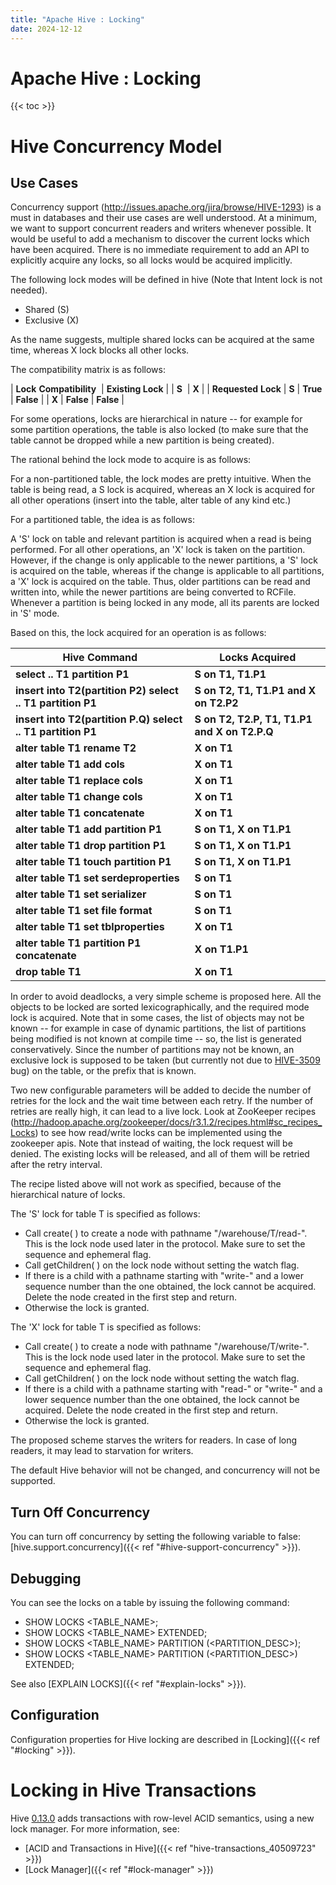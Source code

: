 ```yaml
---
title: "Apache Hive : Locking"
date: 2024-12-12
---
```


# Apache Hive : Locking

{{< toc >}}

# Hive Concurrency Model

## Use Cases

Concurrency support (<http://issues.apache.org/jira/browse/HIVE-1293>) is a must in databases and their use cases are well understood. At a minimum, we want to support concurrent readers and writers whenever possible. It would be useful to add a mechanism to discover the current locks which have been acquired. There is no immediate requirement to add an API to explicitly acquire any locks, so all locks would be acquired implicitly.

The following lock modes will be defined in hive (Note that Intent lock is not needed).

* Shared (S)
* Exclusive (X)

As the name suggests, multiple shared locks can be acquired at the same time, whereas X lock blocks all other locks.

The compatibility matrix is as follows:

<!-- TODO: Nested table needs to be created or image needs to be attached -->
| **Lock** **Compatibility**  | **Existing Lock** |
| **S**  | **X** |
| **Requested** **Lock** | **S** | **True** | **False** |
| **X** | **False** | **False** |

For some operations, locks are hierarchical in nature -- for example for some partition operations, the table is also locked (to make sure that the table cannot be dropped while a new partition is being created).

The rational behind the lock mode to acquire is as follows:

For a non-partitioned table, the lock modes are pretty intuitive. When the table is being read, a S lock is acquired, whereas an X lock is acquired for all other operations (insert into the table, alter table of any kind etc.)

For a partitioned table, the idea is as follows:

A 'S' lock on table and relevant partition is acquired when a read is being performed. For all other operations, an 'X' lock is taken on the partition. However, if the change is only applicable to the newer partitions, a 'S' lock is acquired on the table, whereas if the change is applicable to all partitions, a 'X' lock is acquired on the table. Thus, older partitions can be read and written into, while the newer partitions are being converted to RCFile. Whenever a partition is being locked in any mode, all its parents are locked in 'S' mode.

Based on this, the lock acquired for an operation is as follows:

| **Hive Command** | **Locks Acquired** |
| --- | --- |
| **select .. T1 partition P1** | **S on T1, T1.P1** |
| **insert into T2(partition P2) select .. T1 partition P1** | **S on T2, T1, T1.P1 and X on T2.P2** |
| **insert into T2(partition P.Q) select .. T1 partition P1** | **S on T2, T2.P, T1, T1.P1 and X on T2.P.Q** |
| **alter table T1 rename T2** | **X on T1** |
| **alter table T1 add cols** | **X on T1** |
| **alter table T1 replace cols** | **X on T1** |
| **alter table T1 change cols** | **X on T1** |
| **alter table T1 **concatenate**** | **X on T1** |
| **alter table T1 add partition P1** | **S on T1, X on T1.P1** |
| **alter table T1 drop partition P1** | **S on T1, X on T1.P1** |
| **alter table T1 touch partition P1** | **S on T1, X on T1.P1** |
| **alter table T1 set serdeproperties** | **S on T1** |
| **alter table T1 set serializer** | **S on T1** |
| **alter table T1 set file format** | **S on T1** |
| **alter table T1 set tblproperties** | **X on T1** |
| **alter table T1 partition P1 concatenate**  | **X on T1.P1** |
| **drop table T1** | **X on T1** |

In order to avoid deadlocks, a very simple scheme is proposed here. All the objects to be locked are sorted lexicographically, and the required mode lock is acquired. Note that in some cases, the list of objects may not be known -- for example in case of dynamic partitions, the list of partitions being modified is not known at compile time -- so, the list is generated conservatively. Since the number of partitions may not be known, an exclusive lock is supposed to be taken (but currently not due to [HIVE-3509](https://issues.apache.org/jira/browse/HIVE-3509) bug) on the table, or the prefix that is known.

Two new configurable parameters will be added to decide the number of retries for the lock and the wait time between each retry. If the number of retries are really high, it can lead to a live lock. Look at ZooKeeper recipes (<http://hadoop.apache.org/zookeeper/docs/r3.1.2/recipes.html#sc_recipes_Locks>) to see how read/write locks can be implemented using the zookeeper apis. Note that instead of waiting, the lock request will be denied. The existing locks will be released, and all of them will be retried after the retry interval.

The recipe listed above will not work as specified, because of the hierarchical nature of locks.

The 'S' lock for table T is specified as follows:

* Call create( ) to create a node with pathname "/warehouse/T/read-". This is the lock node used later in the protocol. Make sure to set the sequence and ephemeral flag.
* Call getChildren( ) on the lock node without setting the watch flag.
* If there is a child with a pathname starting with "write-" and a lower sequence number than the one obtained, the lock cannot be acquired. Delete the node created in the first step and return.
* Otherwise the lock is granted.

The 'X' lock for table T is specified as follows:

* Call create( ) to create a node with pathname "/warehouse/T/write-". This is the lock node used later in the protocol. Make sure to set the sequence and ephemeral flag.
* Call getChildren( ) on the lock node without setting the watch flag.
* If there is a child with a pathname starting with "read-" or "write-" and a lower sequence number than the one obtained, the lock cannot be acquired. Delete the node created in the first step and return.
* Otherwise the lock is granted.

The proposed scheme starves the writers for readers. In case of long readers, it may lead to starvation for writers.

The default Hive behavior will not be changed, and concurrency will not be supported.

## Turn Off Concurrency

You can turn off concurrency by setting the following variable to false: [hive.support.concurrency]({{< ref "#hive-support-concurrency" >}}).

## Debugging

You can see the locks on a table by issuing the following command:

* SHOW LOCKS <TABLE_NAME>;
* SHOW LOCKS <TABLE_NAME> EXTENDED;
* SHOW LOCKS <TABLE_NAME> PARTITION (<PARTITION_DESC>);
* SHOW LOCKS <TABLE_NAME> PARTITION (<PARTITION_DESC>) EXTENDED;

See also [EXPLAIN LOCKS]({{< ref "#explain-locks" >}}).

## Configuration

Configuration properties for Hive locking are described in [Locking]({{< ref "#locking" >}}).

# Locking in Hive Transactions

Hive [0.13.0](https://issues.apache.org/jira/browse/HIVE-5317) adds transactions with row-level ACID semantics, using a new lock manager. For more information, see:

* [ACID and Transactions in Hive]({{< ref "hive-transactions_40509723" >}})
* [Lock Manager]({{< ref "#lock-manager" >}})

 

 

